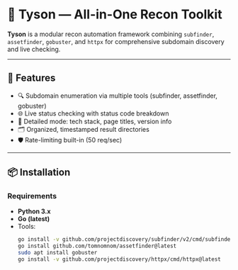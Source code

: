 # 🥊 Tyson — All-in-One Recon Toolkit

**Tyson** is a modular recon automation framework combining `subfinder`, `assetfinder`, `gobuster`, and `httpx` for comprehensive subdomain discovery and live checking.

---

## 🚀 Features

- 🔍 Subdomain enumeration via multiple tools (subfinder, assetfinder, gobuster)
- 🌐 Live status checking with status code breakdown
- 🧠 Detailed mode: tech stack, page titles, version info
- 🗂️ Organized, timestamped result directories
- 🛡️ Rate-limiting built-in (50 req/sec)

---

## 📦 Installation

### Requirements

- **Python 3.x**
- **Go (latest)**
- Tools:
  ```bash
  go install -v github.com/projectdiscovery/subfinder/v2/cmd/subfinder@latest
  go install github.com/tomnomnom/assetfinder@latest
  sudo apt install gobuster
  go install -v github.com/projectdiscovery/httpx/cmd/httpx@latest
